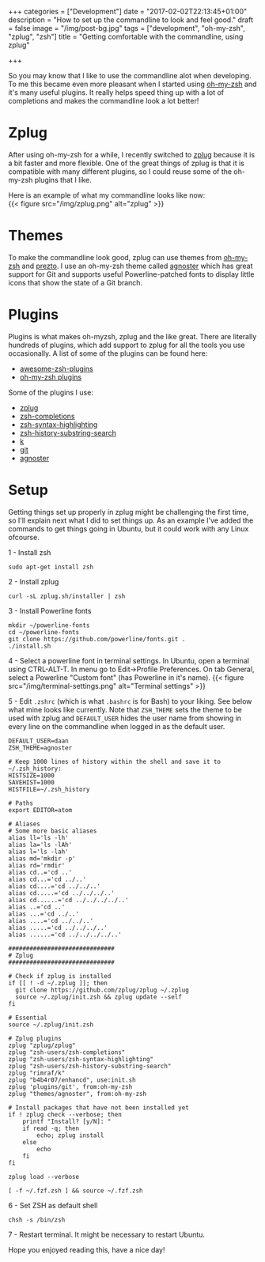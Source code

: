 +++
categories = ["Development"]
date = "2017-02-02T22:13:45+01:00"
description = "How to set up the commandline to look and feel good."
draft = false
image = "/img/post-bg.jpg"
tags = ["development", "oh-my-zsh", "zplug", "zsh"]
title = "Getting comfortable with the commandline, using zplug"

+++

So you may know that I like to use the commandline alot when developing. To me this became even more pleasant when I started using [oh-my-zsh](http://ohmyz.sh/) and it's many useful plugins. It really helps speed thing up with a lot of completions and makes the commandline look a lot better!

# Zplug
After using oh-my-zsh for a while, I recently switched to [zplug](https://zplug.sh/) because it is a bit faster and more flexible. One of the great things of zplug is that it is compatible with many different plugins, so I could reuse some of the oh-my-zsh plugins that I like.

Here is an example of what my commandline looks like now:  
{{< figure src="/img/zplug.png" alt="zplug" >}}

# Themes
To make the commandline look good, zplug can use themes from [oh-my-zsh](https://github.com/robbyrussell/oh-my-zsh/wiki/Themes) and [prezto](https://github.com/sorin-ionescu/prezto). I use an oh-my-zsh theme called [agnoster](https://github.com/agnoster/agnoster-zsh-theme) which has great support for Git and supports useful Powerline-patched fonts to display little icons that show the state of a Git branch.

# Plugins
Plugins is what makes oh-myzsh, zplug and the like great. There are literally hundreds of plugins, which add support to zplug for all the tools you use occasionally. A list of some of the plugins can be found here:
- [awesome-zsh-plugins](https://github.com/unixorn/awesome-zsh-plugins)
- [oh-my-zsh plugins](https://github.com/robbyrussell/oh-my-zsh/wiki/Plugins)

Some of the plugins I use:
- [zplug](https://github.com/zplug/zplug)
- [zsh-completions](https://github.com/zsh-users/zsh-completions)
- [zsh-syntax-highlighting](https://github.com/zsh-users/zsh-syntax-highlighting)
- [zsh-history-substring-search](https://github.com/zsh-users/zsh-history-substring-search)
- [k](https://github.com/rimraf/k)
- [git](http://jasonm23.github.com/oh-my-git-aliases.html)
- [agnoster](https://github.com/agnoster/agnoster-zsh-theme)

# Setup
Getting things set up properly in zplug might be challenging the first time, so I'll explain next what I did to set things up. As an example I've added the commands to get things going in Ubuntu, but it could work with any Linux ofcourse.

1 - Install zsh
```
sudo apt-get install zsh
```

2 - Install zplug
```
curl -sL zplug.sh/installer | zsh
```

3 - Install Powerline fonts
```
mkdir ~/powerline-fonts
cd ~/powerline-fonts
git clone https://github.com/powerline/fonts.git .
./install.sh
```

4 - Select a powerline font in terminal settings. In Ubuntu, open a terminal using CTRL-ALT-T. In menu go to Edit->Profile Preferences. On tab General, select a Powerline "Custom font" (has Powerline in it's name).
{{< figure src="/img/terminal-settings.png" alt="Terminal settings" >}}

5 - Edit `.zshrc` (which is what `.bashrc` is for Bash) to your liking. See below what mine looks like currently. Note that `ZSH_THEME` sets the theme to be used with zplug and `DEFAULT_USER` hides the user name from showing in every line on the commandline when logged in as the default user.
```
DEFAULT_USER=daan
ZSH_THEME=agnoster

# Keep 1000 lines of history within the shell and save it to ~/.zsh_history:
HISTSIZE=1000
SAVEHIST=1000
HISTFILE=~/.zsh_history

# Paths
export EDITOR=atom

# Aliases
# Some more basic aliases
alias ll='ls -lh'
alias la='ls -lAh'
alias l='ls -lah'
alias md='mkdir -p'
alias rd='rmdir'
alias cd..='cd ..'
alias cd...='cd ../..'
alias cd....='cd ../../..'
alias cd.....='cd ../../../..'
alias cd......='cd ../../../../..'
alias ..='cd ..'
alias ...='cd ../..'
alias ....='cd ../../..'
alias .....='cd ../../../..'
alias ......='cd ../../../../..'

##############################
# Zplug
##############################

# Check if zplug is installed
if [[ ! -d ~/.zplug ]]; then
  git clone https://github.com/zplug/zplug ~/.zplug
  source ~/.zplug/init.zsh && zplug update --self
fi

# Essential
source ~/.zplug/init.zsh

# Zplug plugins
zplug "zplug/zplug"
zplug "zsh-users/zsh-completions"
zplug "zsh-users/zsh-syntax-highlighting"
zplug "zsh-users/zsh-history-substring-search"
zplug "rimraf/k"
zplug "b4b4r07/enhancd", use:init.sh
zplug 'plugins/git', from:oh-my-zsh
zplug "themes/agnoster", from:oh-my-zsh

# Install packages that have not been installed yet
if ! zplug check --verbose; then
    printf "Install? [y/N]: "
    if read -q; then
        echo; zplug install
    else
        echo
    fi
fi

zplug load --verbose

[ -f ~/.fzf.zsh ] && source ~/.fzf.zsh
```

6 - Set ZSH as default shell
```
chsh -s /bin/zsh
```

7 - Restart terminal. It might be necessary to restart Ubuntu.  

Hope you enjoyed reading this, have a nice day!
